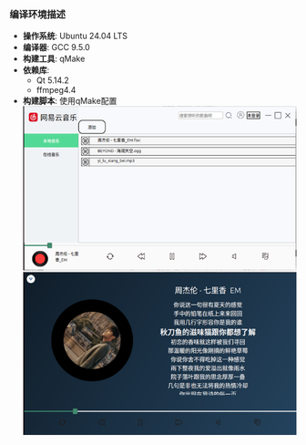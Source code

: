 ### 编译环境描述

- **操作系统**: Ubuntu 24.04 LTS
- **编译器**: GCC 9.5.0
- **构建工具**: qMake
- **依赖库**: 
  - Qt 5.14.2
  - ffmpeg4.4
- **构建脚本**: 使用qMake配置
![Example image](main.png)
![Example image](plays.png)
